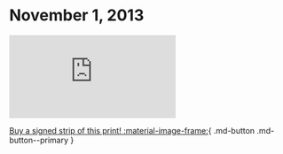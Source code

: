 # November 1, 2013

![](https://www.achewood.com/comic.php?date=11012013)

[Buy a signed strip of this print! :material-image-frame:](https://achewood-holiday-pop-up.myshopify.com/products/strip#11012013){ .md-button .md-button--primary }
